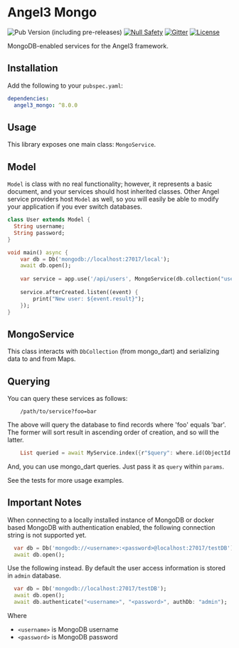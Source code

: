 # Angel3 Mongo

![Pub Version (including pre-releases)](https://img.shields.io/pub/v/angel3_mongo?include_prereleases)
[![Null Safety](https://img.shields.io/badge/null-safety-brightgreen)](https://dart.dev/null-safety)
[![Gitter](https://img.shields.io/gitter/room/angel_dart/discussion)](https://gitter.im/angel_dart/discussion)
[![License](https://img.shields.io/github/license/dart-backend/angel)](https://github.com/dart-backend/angel/tree/master/packages/mongo/LICENSE)

MongoDB-enabled services for the Angel3 framework.

## Installation

Add the following to your `pubspec.yaml`:

```yaml
dependencies:
  angel3_mongo: ^8.0.0
```

## Usage

This library exposes one main class: `MongoService`.

## Model

`Model` is class with no real functionality; however, it represents a basic document, and your services should host inherited classes. Other Angel service providers host `Model` as well, so you will easily be able to modify your application if you ever switch databases.

```dart
class User extends Model {
  String username;
  String password;
}

void main() async {
    var db = Db('mongodb://localhost:27017/local');
    await db.open();
    
    var service = app.use('/api/users', MongoService(db.collection("users")));
    
    service.afterCreated.listen((event) {
        print("New user: ${event.result}");
    });
}
```

## MongoService

This class interacts with `DbCollection` (from mongo_dart) and serializing data to and from Maps.

## Querying

You can query these services as follows:

```curl
    /path/to/service?foo=bar
```

The above will query the database to find records where 'foo' equals 'bar'. The former will sort result in ascending order of creation, and so will the latter.

```dart
    List queried = await MyService.index({r"$query": where.id(ObjectId.fromHexString("some hex string"})));
```

And, you can use mongo_dart queries. Just pass it as `query` within `params`.

See the tests for more usage examples.

## **Important Notes**

When connecting to a locally installed instance of MongoDB or docker based MongoDB with authentication enabled, the following connection string is not supported yet.

```dart
  var db = Db('mongodb://<username>:<password>@localhost:27017/testDB');
  await db.open();
```

Use the following instead. By default the user access information is stored in `admin` database.

```dart
  var db = Db('mongodb://localhost:27017/testDB');
  await db.open();
  await db.authenticate("<username>", "<password>", authDb: "admin");
```

Where

* `<username>` is MongoDB username
* `<password>` is MongoDB password
